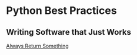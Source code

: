 # Python Best Practices

## Writing Software that Just Works



[Always Return Something](always_return.html)
